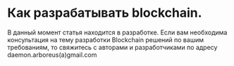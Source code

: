 # Как разрабатывать blockchain.

В данный момент статья находится в разработке. Если вам необходима консультация на тему разработки Blockchain решений по вашим требованиям, то свяжитесь с авторами и разработчиками по адресу daemon.arboreus(a)gmail.com